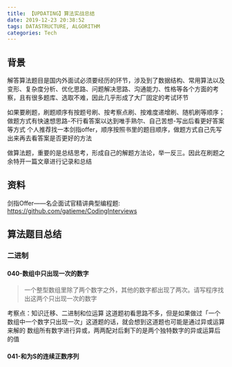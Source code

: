 ```yaml
---
title: 【UPDATING】算法实战总结
date: 2019-12-23 20:38:52
tags: DATASTRUCTURE, ALGORITHM
categories: Tech
---
```


## 背景

解答算法题目是国内外面试必须要经历的环节，涉及到了数据结构、常用算法以及变形、复杂度分析、优化思路、问题解决思路、沟通能力、性格等各个方面的考察，且有很多题库、选取不难，因此几乎形成了大厂固定的考试环节

如果要刷题，刷题顺序有按题号刷、按考察点刷、按难度递增刷、随机刷等顺序；做题方式有快速想思路-不行看答案以达到唯手熟尔、自己苦想-写出后看更好答案等方式
个人推荐找一本剑指offer，顺序按照书里的题目顺序，做题方式自己先写出来再去看答案是否更好的方法

做算法题，重要的是总结思考，形成自己的解题方法论，举一反三。因此在刷题之余特开一篇文章进行记录和总结

<!-- more -->

## 资料

剑指Offer——名企面试官精讲典型编程题: https://github.com/gatieme/CodingInterviews

## 算法题目总结

### 二进制

#### 040-数组中只出现一次的数字

> 一个整型数组里除了两个数字之外，其他的数字都出现了两次。请写程序找出这两个只出现一次的数字

考察点：知识迁移、二进制和位运算
这道题初看思路不多，但是如果做过「一个数组中一个数字只出现一次」这道题的话，就会想到这道题也可能是通过异或运算来解的
数组所有数字进行异或，两两配对后剩下的是两个独特数字的异或运算后的值

#### 041-和为S的连续正数序列

